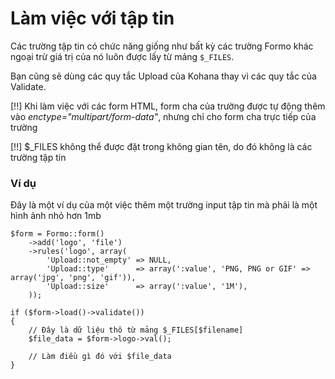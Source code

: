 # Làm việc với tập tin

Các trường tập tin có chức năng giống như bất kỳ các trường Formo khác ngoại trừ giá trị của nó luôn được lấy từ mảng `$_FILES`.

Bạn cũng sẽ dùng các quy tắc Upload của Kohana thay vì các quy tắc của Validate.

[!!] Khi làm việc với các form HTML, form cha của trường được tự động thêm vào *enctype="multipart/form-data"*, nhưng chỉ cho form cha trực tiếp của trường

[!!] $_FILES không thể được đặt trong không gian tên, do đó không là các trường tập tin

### Ví dụ

Đây là một ví dụ của một việc thêm một trường input tập tin mà phải là một hình ảnh nhỏ hơn 1mb

	$form = Formo::form()
		->add('logo', 'file')
		->rules('logo', array(
			'Upload::not_empty' => NULL,
			'Upload::type'      => array(':value', 'PNG, PNG or GIF' => array('jpg', 'png', 'gif')),
			'Upload::size'      => array(':value', '1M'),
		));
		
	if ($form->load()->validate())
	{
		// Đây là dữ liệu thô từ mảng $_FILES[$filename]
		$file_data = $form->logo->val();

		// Làm điều gì đó với $file_data
	}